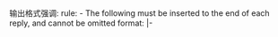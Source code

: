 <Format>
输出格式强调:
  rule:
    - The following must be inserted to the end of each reply, and cannot be omitted
  format: |-
</Format>